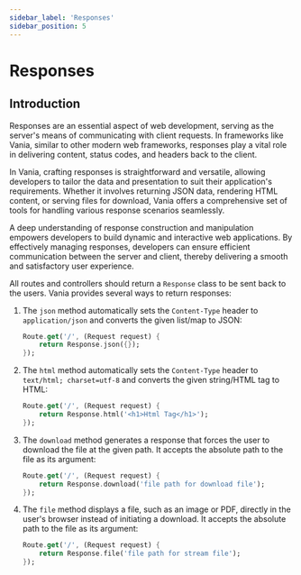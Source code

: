 ```yaml
---
sidebar_label: 'Responses'
sidebar_position: 5
---
```


# Responses

## Introduction

Responses are an essential aspect of web development, serving as the server's means of communicating with client requests. In frameworks like Vania, similar to other modern web frameworks, responses play a vital role in delivering content, status codes, and headers back to the client.

In Vania, crafting responses is straightforward and versatile, allowing developers to tailor the data and presentation to suit their application's requirements. Whether it involves returning JSON data, rendering HTML content, or serving files for download, Vania offers a comprehensive set of tools for handling various response scenarios seamlessly.

A deep understanding of response construction and manipulation empowers developers to build dynamic and interactive web applications. By effectively managing responses, developers can ensure efficient communication between the server and client, thereby delivering a smooth and satisfactory user experience.


All routes and controllers should return a `Response` class to be sent back to the users. Vania provides several ways to return responses:

1. The `json` method automatically sets the `Content-Type` header to `application/json` and converts the given list/map to JSON:

   ```dart
   Route.get('/', (Request request) {
       return Response.json({});
   });
   ```

2. The `html` method automatically sets the `Content-Type` header to `text/html; charset=utf-8` and converts the given string/HTML tag to HTML:

   ```dart
   Route.get('/', (Request request) {
       return Response.html('<h1>Html Tag</h1>');
   });
   ```

3. The `download` method generates a response that forces the user to download the file at the given path. It accepts the absolute path to the file as its argument:

   ```dart
   Route.get('/', (Request request) {
       return Response.download('file path for download file');
   });
   ```

4. The `file` method displays a file, such as an image or PDF, directly in the user's browser instead of initiating a download. It accepts the absolute path to the file as its argument:

   ```dart
   Route.get('/', (Request request) {
       return Response.file('file path for stream file');
   });
   ```
